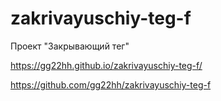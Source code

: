 # zakrivayuschiy-teg-f
Проект "Закрывающий тег"

https://gg22hh.github.io/zakrivayuschiy-teg-f/

https://github.com/gg22hh/zakrivayuschiy-teg-f
